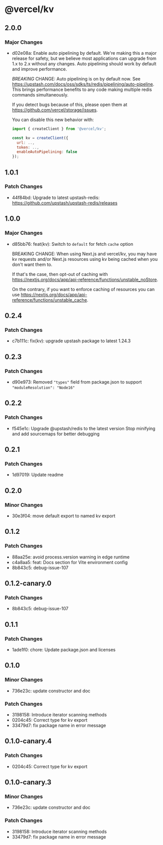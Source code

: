 # @vercel/kv

## 2.0.0

### Major Changes

- d02e08a: Enable auto pipelining by default.
  We're making this a major release for safety, but we believe
  most applications can upgrade from 1.x to 2.x without any changes.
  Auto pipelining should work by default and improve performance.

  _BREAKING_ CHANGE: Auto pipelining is on by default now. See
  https://upstash.com/docs/oss/sdks/ts/redis/pipelining/auto-pipeline. This
  brings performance benefits to any code making multiple redis commands
  simultaneously.

  If you detect bugs because of this, please open them at
  https://github.com/vercel/storage/issues.

  You can disable this new behavior with:

  ```js
  import { createClient } from '@vercel/kv';

  const kv = createClient({
    url: ..,
    token: ..,
    enableAutoPipelining: false
  });
  ```

## 1.0.1

### Patch Changes

- 44f84bd: Upgrade to latest upstash-redis: https://github.com/upstash/upstash-redis/releases

## 1.0.0

### Major Changes

- d85bb76: feat(kv): Switch to `default` for fetch `cache` option

  BREAKING CHANGE: When using Next.js and vercel/kv, you may have kv requests and/or Next.js resources using kv being cached when you don't want them to.

  If that's the case, then opt-out of caching with
  https://nextjs.org/docs/app/api-reference/functions/unstable_noStore.

  On the contrary, if you want to enforce caching of resources you can use https://nextjs.org/docs/app/api-reference/functions/unstable_cache.

## 0.2.4

### Patch Changes

- c7b111c: fix(kv): upgrade upstash package to latest 1.24.3

## 0.2.3

### Patch Changes

- d90e973: Removed `"types"` field from package.json to support `"moduleResolution": "Node16"`

## 0.2.2

### Patch Changes

- f545e1c: Upgrade @upstash/redis to the latest version
  Stop minifying and add sourcemaps for better debugging

## 0.2.1

### Patch Changes

- 1d97019: Update readme

## 0.2.0

### Minor Changes

- 30e3f04: move default export to named kv export

## 0.1.2

### Patch Changes

- 88aa25e: avoid process.version warning in edge runtime
- c4a8aa5: feat: Docs section for Vite environment config
- 8b843c5: debug-issue-107

## 0.1.2-canary.0

### Patch Changes

- 8b843c5: debug-issue-107

## 0.1.1

### Patch Changes

- 1ade1f0: chore: Update package.json and licenses

## 0.1.0

### Minor Changes

- 736e23c: update constructor and doc

### Patch Changes

- 3198158: Introduce iterator scanning methods
- 0204c45: Correct type for kv export
- 33479d7: fix package name in error message

## 0.1.0-canary.4

### Patch Changes

- 0204c45: Correct type for kv export

## 0.1.0-canary.3

### Minor Changes

- 736e23c: update constructor and doc

### Patch Changes

- 3198158: Introduce iterator scanning methods
- 33479d7: fix package name in error message
